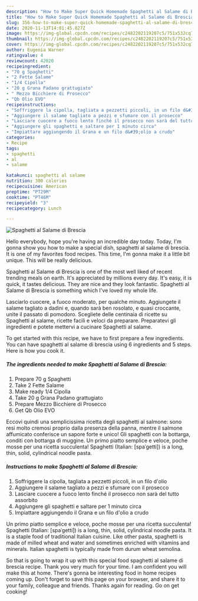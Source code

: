 ```yaml
---
description: "How to Make Super Quick Homemade Spaghetti al Salame di Brescia"
title: "How to Make Super Quick Homemade Spaghetti al Salame di Brescia"
slug: 356-how-to-make-super-quick-homemade-spaghetti-al-salame-di-brescia
date: 2020-11-13T14:01:45.827Z
image: https://img-global.cpcdn.com/recipes/c2482202119207c5/751x532cq70/spaghetti-al-salame-di-brescia-recipe-main-photo.jpg
thumbnail: https://img-global.cpcdn.com/recipes/c2482202119207c5/751x532cq70/spaghetti-al-salame-di-brescia-recipe-main-photo.jpg
cover: https://img-global.cpcdn.com/recipes/c2482202119207c5/751x532cq70/spaghetti-al-salame-di-brescia-recipe-main-photo.jpg
author: Eugenia Warner
ratingvalue: 4
reviewcount: 42020
recipeingredient:
- "70 g Spaghetti"
- "2 Fette Salame"
- "1/4 Cipolla"
- "20 g Grana Padano grattugiato"
- " Mezzo Bicchiere di Prosecco"
- "Qb Olio EVO"
recipeinstructions:
- "Soffriggere la cipolla, tagliata a pezzetti piccoli, in un filo d&#39;olio"
- "Aggiungere il salame tagliato a pezzi e sfumare con il prosecco"
- "Lasciare cuocere a fuoco lento finché il prosecco non sarà del tutto assorbito"
- "Aggiungere gli spaghetti e saltare per 1 minuto circa"
- "Impiattare aggiungendo il Grana e un filo d&#39;olio a crudo"
categories:
- Recipe
tags:
- spaghetti
- al
- salame

katakunci: spaghetti al salame 
nutrition: 300 calories
recipecuisine: American
preptime: "PT29M"
cooktime: "PT46M"
recipeyield: "3"
recipecategory: Lunch

---
```



![Spaghetti al Salame di Brescia](https://img-global.cpcdn.com/recipes/c2482202119207c5/751x532cq70/spaghetti-al-salame-di-brescia-recipe-main-photo.jpg)

Hello everybody, hope you're having an incredible day today. Today, I'm gonna show you how to make a special dish, spaghetti al salame di brescia. It is one of my favorites food recipes. This time, I'm gonna make it a little bit unique. This will be really delicious.

Spaghetti al Salame di Brescia is one of the most well liked of recent trending meals on earth. It's appreciated by millions every day. It's easy, it is quick, it tastes delicious. They are nice and they look fantastic. Spaghetti al Salame di Brescia is something which I've loved my whole life.

Lasciarlo cuocere, a fuoco moderato, per qualche minuto. Aggiungete il salame tagliato a dadini e, quando sarà ben rosolato, e quasi croccante, unite il passato di pomodoro. Scegliete delle centinaia di ricette su Spaghetti al salame, ricette facili e veloci da preparare. Preparatevi gli ingredienti e potete mettervi a cucinare Spaghetti al salame.


To get started with this recipe, we have to first prepare a few ingredients. You can have spaghetti al salame di brescia using 6 ingredients and 5 steps. Here is how you cook it.

<!--inarticleads1-->

##### The ingredients needed to make Spaghetti al Salame di Brescia:

1. Prepare 70 g Spaghetti
1. Take 2 Fette Salame
1. Make ready 1/4 Cipolla
1. Take 20 g Grana Padano grattugiato
1. Prepare  Mezzo Bicchiere di Prosecco
1. Get Qb Olio EVO


Eccovi quindi una semplicissima ricetta degli spaghetti al salmone: sono resi molto cremosi proprio dalla presenza della panna, mentre il salmone affumicato conferisce un sapore forte e unico! Gli spaghetti con la bottarga, conditi con bottarga di muggine. Un primo piatto semplice e veloce, poche mosse per una ricetta succulenta! Spaghetti (Italian: [spaˈɡetti]) is a long, thin, solid, cylindrical noodle pasta. 

<!--inarticleads2-->

##### Instructions to make Spaghetti al Salame di Brescia:

1. Soffriggere la cipolla, tagliata a pezzetti piccoli, in un filo d&#39;olio
1. Aggiungere il salame tagliato a pezzi e sfumare con il prosecco
1. Lasciare cuocere a fuoco lento finché il prosecco non sarà del tutto assorbito
1. Aggiungere gli spaghetti e saltare per 1 minuto circa
1. Impiattare aggiungendo il Grana e un filo d&#39;olio a crudo


Un primo piatto semplice e veloce, poche mosse per una ricetta succulenta! Spaghetti (Italian: [spaˈɡetti]) is a long, thin, solid, cylindrical noodle pasta. It is a staple food of traditional Italian cuisine. Like other pasta, spaghetti is made of milled wheat and water and sometimes enriched with vitamins and minerals. Italian spaghetti is typically made from durum wheat semolina. 

So that is going to wrap it up with this special food spaghetti al salame di brescia recipe. Thank you very much for your time. I am confident you will make this at home. There's gonna be interesting food in home recipes coming up. Don't forget to save this page on your browser, and share it to your family, colleague and friends. Thanks again for reading. Go on get cooking!
